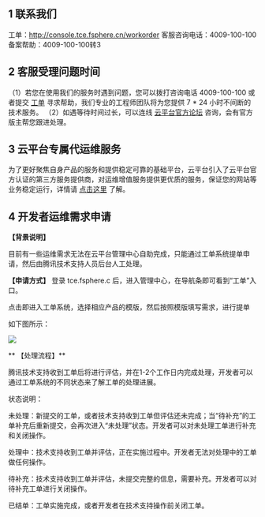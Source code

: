 ## 1 联系我们

工单：http://console.tce.fsphere.cn/workorder
客服咨询电话：4009-100-100 
备案帮助：4009-100-100转3 

## 2 客服受理问题时间

（1）若您在使用我们的服务时遇到问题，您可以拨打咨询电话 4009-100-100 或者提交 [工单](http://console.tce.fsphere.cn/workorder/category) 寻求帮助，我们专业的工程师团队将为您提供 7 * 24 小时不间断的技术服务。
（2）如遇等待时间过长，可以连线 [云平台官方论坛](http://bbs.qcloud.com/) 咨询，会有官方版主帮您跟进处理。

## 3 云平台专属代运维服务

为了更好聚焦自身产品的服务和提供稳定可靠的基础平台，云平台引入了云平台官方认证的第三方服务提供商，对运维增值服务提供更优质的服务，保证您的网站等业务稳定运行，详情请 [点击这里](http://bbs.qcloud.com/forum.php?mod=viewthread&tid=4998) 了解。

## 4 开发者运维需求申请

**【背景说明】**

目前有一些运维需求无法在云平台管理中心自助完成，只能通过工单系统提单申请，然后由腾讯技术支持人员后台人工处理。

**【申请方式】**
登录 tce.fsphere.c 后，进入管理中心，在导航条即可看到“工单”入口。

点击即进入工单系统，选择相应产品的模版，然后按照模版填写需求，进行提单

如下图所示：

![](http://imgcache.tcecqpoc.fsphere.cn/image/mc.qcloudimg.com/static/img/8574537ae64f4d1ea58faa0ce4339922/image.png)
 
** 【处理流程】**

腾讯技术支持收到工单后将进行评估，并在1-2个工作日内完成处理，开发者可以通过工单系统的不同状态来了解工单的处理进展。 

状态说明：

未处理：新提交的工单，或者技术支持收到工单但评估还未完成；当“待补充”的工单补充后重新提交，会再次进入“未处理”状态。开发者可以对未处理工单进行补充和关闭操作。 

处理中：技术支持收到工单并评估，正在实施过程中。开发者无法对处理中的工单做任何操作。 

待补充：技术支持收到工单并评估，未提交完整的信息，需要补充。开发者可以对待补充工单进行关闭操作。

已结单：工单实施完成，或者开发者在技术支持操作前关闭工单。
